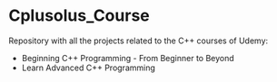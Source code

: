 # Cplusolus_Course
Repository with all the projects related to the C++ courses of Udemy:
- Beginning C++ Programming - From Beginner to Beyond
- Learn Advanced C++ Programming
